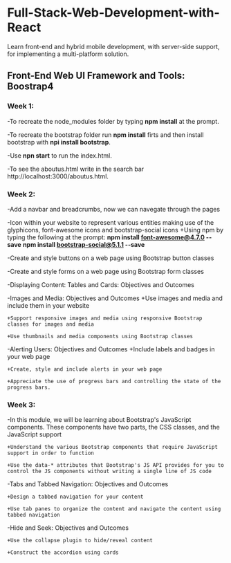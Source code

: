 # Full-Stack-Web-Development-with-React
Learn front-end and hybrid mobile development, with server-side support, for implementing a multi-platform solution.

## Front-End Web UI Framework and Tools: Boostrap4
### Week 1:
-To recreate the node_modules folder by typing **npm install** at the prompt.

-To recreate the bootstrap folder run **npm install** firts and then install bootstrap with **npi install bootstrap**.

-Use **npn start** to run the index.html.

-To see the aboutus.html write in the search bar http://localhost:3000/aboutus.html.
### Week 2:
-Add a navbar and breadcrumbs, now we can navegate through the pages 

-Icon within your website to represent various entities making use of the glyphicons, font-awesome icons and bootstrap-social icons
    +Using npm by typing the following at the prompt:
        **npm install font-awesome@4.7.0 --save**
        **npm install bootstrap-social@5.1.1 --save**

-Create and style buttons on a web page using Bootstrap button classes

-Create and style forms on a web page using Bootstrap form classes

-Displaying Content: Tables and Cards: Objectives and Outcomes

-Images and Media: Objectives and Outcomes
    +Use images and media and include them in your website

    +Support responsive images and media using responsive Bootstrap classes for images and media

    +Use thumbnails and media components using Bootstrap classes

-Alerting Users: Objectives and Outcomes
    +Include labels and badges in your web page

    +Create, style and include alerts in your web page

    +Appreciate the use of progress bars and controlling the state of the progress bars.
### Week 3:
-In this module, we will be learning about Bootstrap's JavaScript components. These components have two parts, the CSS classes, and the JavaScript support

    +Understand the various Bootstrap components that require JavaScript support in order to function

    +Use the data-* attributes that Bootstrap's JS API provides for you to control the JS components without writing a single line of JS code

-Tabs and Tabbed Navigation: Objectives and Outcomes

    +Design a tabbed navigation for your content
    
    +Use tab panes to organize the content and navigate the content using tabbed navigation

-Hide and Seek: Objectives and Outcomes

    +Use the collapse plugin to hide/reveal content

    +Construct the accordion using cards